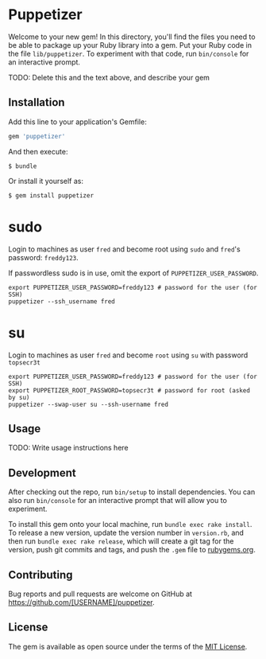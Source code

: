 # Puppetizer

Welcome to your new gem! In this directory, you'll find the files you need to be able to package up your Ruby library into a gem. Put your Ruby code in the file `lib/puppetizer`. To experiment with that code, run `bin/console` for an interactive prompt.

TODO: Delete this and the text above, and describe your gem

## Installation

Add this line to your application's Gemfile:

```ruby
gem 'puppetizer'
```

And then execute:

    $ bundle

Or install it yourself as:

    $ gem install puppetizer



# sudo
Login to machines as user `fred` and become root using `sudo` and `fred`'s password: `freddy123`.

If passwordless sudo is in use, omit the export of `PUPPETIZER_USER_PASSWORD`.

```shell
export PUPPETIZER_USER_PASSWORD=freddy123 # password for the user (for SSH)
puppetizer --ssh_username fred
```

# su
Login to machines as user `fred` and become `root` using `su` with password `topsecr3t`

```shell
export PUPPETIZER_USER_PASSWORD=freddy123 # password for the user (for SSH)
export PUPPETIZER_ROOT_PASSWORD=topsecr3t # password for root (asked by su)
puppetizer --swap-user su --ssh-username fred
```




## Usage

TODO: Write usage instructions here

## Development

After checking out the repo, run `bin/setup` to install dependencies. You can also run `bin/console` for an interactive prompt that will allow you to experiment.

To install this gem onto your local machine, run `bundle exec rake install`. To release a new version, update the version number in `version.rb`, and then run `bundle exec rake release`, which will create a git tag for the version, push git commits and tags, and push the `.gem` file to [rubygems.org](https://rubygems.org).

## Contributing

Bug reports and pull requests are welcome on GitHub at https://github.com/[USERNAME]/puppetizer.


## License

The gem is available as open source under the terms of the [MIT License](http://opensource.org/licenses/MIT).
